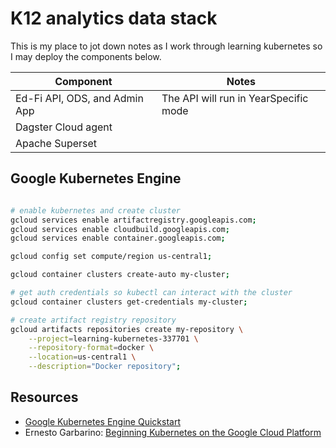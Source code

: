 # K12 analytics data stack

This is my place to jot down notes as I work through learning kubernetes so I may deploy the components below.

| Component                      | Notes                                   |
| ------------------------------ | --------------------------------------- |
| Ed-Fi API, ODS, and Admin App  | The API will run in YearSpecific mode   |
| Dagster Cloud agent            |                                         |
| Apache Superset                |                                         |


## Google Kubernetes Engine

```bash

# enable kubernetes and create cluster
gcloud services enable artifactregistry.googleapis.com;
gcloud services enable cloudbuild.googleapis.com;
gcloud services enable container.googleapis.com;

gcloud config set compute/region us-central1;

gcloud container clusters create-auto my-cluster;

# get auth credentials so kubectl can interact with the cluster
gcloud container clusters get-credentials my-cluster;

# create artifact registry repository
gcloud artifacts repositories create my-repository \
    --project=learning-kubernetes-337701 \
    --repository-format=docker \
    --location=us-central1 \
    --description="Docker repository";

```



## Resources

* [Google Kubernetes Engine Quickstart](https://cloud.google.com/kubernetes-engine/docs/quickstart#autopilot)
* Ernesto Garbarino: [Beginning Kubernetes on the Google Cloud Platform](https://www.amazon.com/Beginning-Kubernetes-Google-Cloud-Platform/dp/1484254902)
